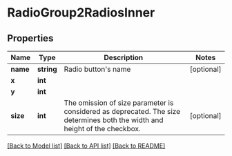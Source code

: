 # RadioGroup2RadiosInner

## Properties
Name | Type | Description | Notes
------------ | ------------- | ------------- | -------------
**name** | **string** | Radio button&#x27;s name | [optional] 
**x** | **int** |  | 
**y** | **int** |  | 
**size** | **int** | The omission of size parameter is considered as deprecated. The size determines both the width and height of the checkbox. | [optional] 

[[Back to Model list]](../../README.md#documentation-for-models) [[Back to API list]](../../README.md#documentation-for-api-endpoints) [[Back to README]](../../README.md)

